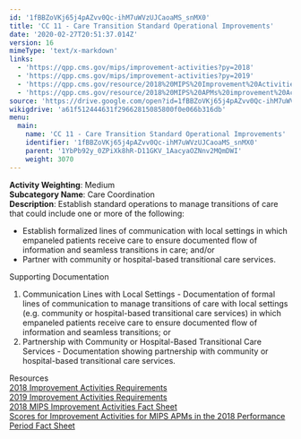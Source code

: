 ```yaml
---
id: '1fBBZoVKj65j4pAZvv0Qc-ihM7uWVzUJCaoaMS_snMX0'
title: 'CC 11 - Care Transition Standard Operational Improvements'
date: '2020-02-27T20:51:37.014Z'
version: 16
mimeType: 'text/x-markdown'
links:
  - 'https://qpp.cms.gov/mips/improvement-activities?py=2018'
  - 'https://qpp.cms.gov/mips/improvement-activities?py=2019'
  - 'https://qpp.cms.gov/resource/2018%20MIPS%20Improvement%20Activities%20Fact%20Sheet'
  - 'https://qpp.cms.gov/resource/2018%20MIPS%20APMs%20improvement%20Activities%20scores%20fact%20sheet'
source: 'https://drive.google.com/open?id=1fBBZoVKj65j4pAZvv0Qc-ihM7uWVzUJCaoaMS_snMX0'
wikigdrive: 'a61f512444631f29662815085800f0e066b316db'
menu:
  main:
    name: 'CC 11 - Care Transition Standard Operational Improvements'
    identifier: '1fBBZoVKj65j4pAZvv0Qc-ihM7uWVzUJCaoaMS_snMX0'
    parent: '1YbPb92y_0ZPiXk8hR-D11GKV_1AacyaOZNnv2MQmDWI'
    weight: 3070
---
```





**Activity Weighting**: Medium  
**Subcategory Name**: Care Coordination  
**Description**: Establish standard operations to manage transitions of care that could include one or more of the following:
* Establish formalized lines of communication with local settings in which empaneled patients receive care to ensure documented flow of information and seamless transitions in care; and/or
* Partner with community or hospital-based transitional care services.




Supporting Documentation
1. Communication Lines with Local Settings - Documentation of formal lines of communication to manage transitions of care with local settings (e.g. community or hospital-based transitional care services) in which empaneled patients receive care to ensure documented flow of information and seamless transitions; or 
2. Partnership with Community or Hospital-Based Transitional Care Services - Documentation showing partnership with community or hospital-based transitional care services.




Resources  
[2018 Improvement Activities Requirements](https://qpp.cms.gov/mips/improvement-activities?py=2018)  
[2019 Improvement Activities Requirements](https://qpp.cms.gov/mips/improvement-activities?py=2019)  
[2018 MIPS Improvement Activities Fact Sheet](https://qpp.cms.gov/resource/2018%20MIPS%20Improvement%20Activities%20Fact%20Sheet)  
[Scores for Improvement Activities for MIPS APMs in the 2018 Performance Period Fact Sheet](https://qpp.cms.gov/resource/2018%20MIPS%20APMs%20improvement%20Activities%20scores%20fact%20sheet)
